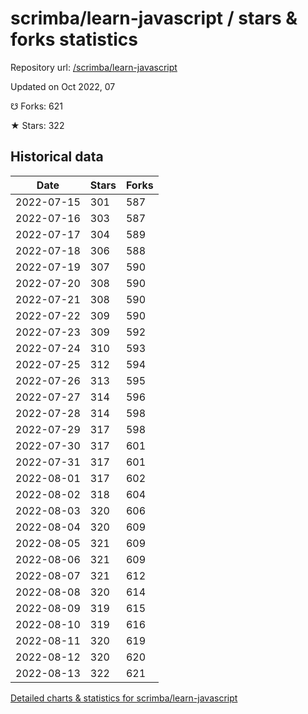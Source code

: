 # scrimba/learn-javascript / stars & forks statistics

Repository url: [/scrimba/learn-javascript](https://github.com/scrimba/learn-javascript)

Updated on Oct 2022, 07

☋ Forks: 621

★ Stars: 322

## Historical data
| Date | Stars | Forks |
|------|-------|-------|
| 2022-07-15 | 301 | 587 | 
| 2022-07-16 | 303 | 587 | 
| 2022-07-17 | 304 | 589 | 
| 2022-07-18 | 306 | 588 | 
| 2022-07-19 | 307 | 590 | 
| 2022-07-20 | 308 | 590 | 
| 2022-07-21 | 308 | 590 | 
| 2022-07-22 | 309 | 590 | 
| 2022-07-23 | 309 | 592 | 
| 2022-07-24 | 310 | 593 | 
| 2022-07-25 | 312 | 594 | 
| 2022-07-26 | 313 | 595 | 
| 2022-07-27 | 314 | 596 | 
| 2022-07-28 | 314 | 598 | 
| 2022-07-29 | 317 | 598 | 
| 2022-07-30 | 317 | 601 | 
| 2022-07-31 | 317 | 601 | 
| 2022-08-01 | 317 | 602 | 
| 2022-08-02 | 318 | 604 | 
| 2022-08-03 | 320 | 606 | 
| 2022-08-04 | 320 | 609 | 
| 2022-08-05 | 321 | 609 | 
| 2022-08-06 | 321 | 609 | 
| 2022-08-07 | 321 | 612 | 
| 2022-08-08 | 320 | 614 | 
| 2022-08-09 | 319 | 615 | 
| 2022-08-10 | 319 | 616 | 
| 2022-08-11 | 320 | 619 | 
| 2022-08-12 | 320 | 620 | 
| 2022-08-13 | 322 | 621 | 


[Detailed charts & statistics for scrimba/learn-javascript](https://reviewgithub.com/rep/scrimba/learn-javascript)
